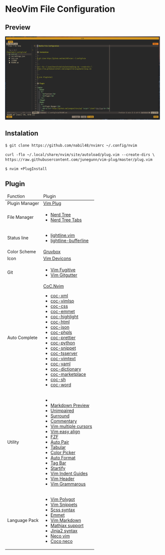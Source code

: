 # NeoVim File Configuration

## Preview

![Neovim Preview](https://raw.githubusercontent.com/mnabila/nvimrc/master/preview.png)

## Instalation

```
$ git clone https://github.com/nabil48/nvimrc ~/.config/nvim
```

```
curl -flo ~/.local/share/nvim/site/autoload/plug.vim --create-dirs \
https://raw.githubusercontent.com/junegunn/vim-plug/master/plug.vim
```

```
$ nvim +PlugInstall
```

## Plugin

<table>
  <thead>
    <tr>
      <td>Function</td>
      <td>Plugin</td>
    </tr>
  </thead>
  <tbody>
    <tr>
      <td>Plugin Manager</td>
      <td><a href="https://github.com/junegunn/vim-plug" target="_blank">Vim Plug</a></td>
    </tr>
    <tr>
      <td>File Manager</td>
      <td>
        <ul>
          <li><a href="https://github.com/scrooloose/nerdtree" target="_blank">Nerd Tree</a></li>
          <li><a href="https://github.com/jistr/vim-nerdtree-tabs" target="_blank">Nerd Tree Tabs</a></li>
        </ul>
    </tr>
    <tr>
      <td>Status line</td>
      <td>
        <ul>
          <li><a href="https://github.com/itchyny/lightline.vim/" target="_blank">lightline.vim</a></li>
          <li><a href="https://github.com/mengelbrecht/lightline-bufferline" target="_blank">lightline-bufferline</a></li>
        </ul>
      </td>
    </tr>
    <tr>
      <td>Color Scheme</td>
      <td><a href="https://github.com/morhetz/gruvbox" target="_blank">Gruvbox</a></td>
    </tr>
    <tr>
      <td>Icon</td>
      <td><a href="https://github.com/ryanoasis/vim-devicons" target="_blank">Vim Devicons</a></td>
    </tr>
    <tr>
      <td>Git</td>
      <td>
        <ul>
          <li><a href="https://github.com/tpope/vim-fugitive" target="_blank">Vim Fugitive</a></li>
          <li><a href="https://github.com/airblade/vim-gitgutter" target="_blank">Vim Gitgutter</a></li>
        </ul>
      </td>
    </tr>
    <tr>
      <td>Auto Complete</td>
      <td>
        <a href="https://github.com/neoclide/coc.nvim" target="_blank">CoC.Nvim</a>
        <ul>
          <li><a href="https://github.com/fannheyward/coc-xml" target="_blank">coc-xml</a></li>
          <li><a href="https://github.com/iamcco/coc-vimlsp" target="_blank">coc-vimlsp</a></li>
          <li><a href="https://github.com/neoclide/coc-css" target="_blank">coc-css</a></li>
          <li><a href="https://github.com/neoclide/coc-emmet" target="_blank">coc-emmet</a></li>
          <li><a href="https://github.com/neoclide/coc-highlight" target="_blank">coc-highlight</a></li>
          <li><a href="https://github.com/neoclide/coc-html" target="_blank">coc-html</a></li>
          <li><a href="https://github.com/neoclide/coc-json" target="_blank">coc-json</a></li>
          <li><a href="https://github.com/neoclide/coc-phpls" target="_blank">coc-phpls</a></li>
          <li><a href="https://github.com/neoclide/coc-prettier" target="_blank">coc-prettier</a></li>
          <li><a href="https://github.com/neoclide/coc-python" target="_blank">coc-python</a></li>
          <li><a href="https://github.com/neoclide/coc-snippet" target="_blank">coc-snippet</a></li>
          <li><a href="https://github.com/neoclide/coc-tsserver" target="_blank">coc-tsserver</a></li>
          <li><a href="https://github.com/neoclide/coc-vimtex"target="_blank">coc-vimtext</a></li>
          <li><a href="https://github.com/neoclide/coc-yaml" target="_blank">coc-yaml</a></li>
          <li><a href="https://www.npmjs.com/package/coc-dictionary" target="_blank">coc-dictionary</a></li>
          <li><a href="https://www.npmjs.com/package/coc-marketplace"target="_blank">coc-marketplace</a></li>
          <li><a href="https://www.npmjs.com/package/coc-sh"target="_blank">coc-sh</a></li>
          <li><a href="https://www.npmjs.com/package/coc-word" target="_blank">coc-word</a></li>
        </ul>
      </td>
    </tr>
    <tr>
      <td>Utility</td>
      <td>
        <ul>
          <li><a href="https://github.com/" target="_blank"></a></li>
          <li><a href="https://github.com/iamcco/markdown-preview.nvim" target="_blank">Markdown Preview</a></li>
          <li><a href="https://github.com/tpope/vim-unimpaired" target="_blank">Unimpaired</a></li>
          <li><a href="https://github.com/tpope/vim-surround" target="_blank">Surround</a></li>
          <li><a href="https://github.com/tpope/vim-commentary" target="_blank">Commentary</a></li>
          <li><a href="https://github.com/terryma/vim-multiple-cursors" target="_blank">Vim multiple cursors</a></li>
          <li><a href="https://github.com/junegunn/vim-easy-align" target="_blank">Vim easy align</a></li>
          <li><a href="https://github.com/junegunn/fzf.vim" target="_blank">FZF</a></li>
          <li><a href="https://github.com/jiangmiao/auto-pairs" target="_blank">Auto Pair</a></li>
          <li><a href="https://github.com/godlygeek/tabular" target="_blank">Tabular</a></li>
          <li><a href="https://github.com/KabbAmine/vCoolor.vim" target="_blank">Color Picker</a></li>
          <li><a href="https://github.com/Chiel92/vim-autoformat" target="_blank">Auto Format</a></li>
          <li><a href="https://github.com/majutsushi/tagbar" target="_blank">Tag Bar</a></li>
          <li><a href="https://github.com/mhinz/vim-startify" target="_blank">Startify</a></li>
          <li><a href="https://github.com/nathanaelkane/vim-indent-guides" target="_blank">Vim Indent Guides</a></li>
          <li><a href="https://github.com/mnabila/vim-header" target="_blank">Vim Header</a></li>
          <li><a href="https://github.com/rhysd/vim-grammarous" target="_blank">Vim Grammarous</a></li>
        </ul>
      </td>
    </tr>
    <tr>
      <td>Language Pack</td>
      <td>
        <ul>
          <li><a href="https://github.com/sheerun/vim-polyglot" target="_blank">Vim Polygot</a></li>
          <li><a href="https://github.com/honza/vim-snippets" target="_blank">Vim Snippets</a></li>
          <li><a href="https://github.com/cakebaker/scss-syntax.vim" target="_blank">Scss syntax</a></li>
          <li><a href="https://github.com/mattn/emmet-vim" target="_blank">Emmet</a></li>
          <li><a href="https://github.com/plasticboy/vim-markdown" target="_blank">Vim Markdown</a></li>
          <li><a href="https://github.com/iamcco/mathjax-support-for-mkdp" target="_blank">Mathjax support</a></li>
          <li><a href="https://github.com/Glench/Vim-Jinja2-Syntax" target="_blank">Jinja2 syntax</a></li>
          <li><a href="https://github.com/Shougo/neco-vim" target="_blank">Neco vim</a></li>
          <li><a href="https://github.com/neoclide/coc-neco" target="_blank">Coco neco</a></li>
        </ul>
      </td>
    </tr>
  </tbody>
</table>
